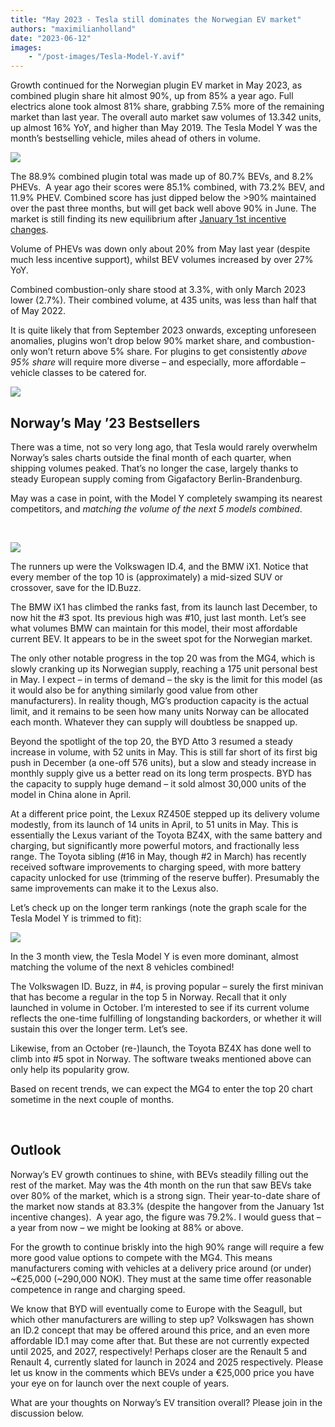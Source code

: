```yaml
---
title: "May 2023 - Tesla still dominates the Norwegian EV market"
authors: "maximilianholland"
date: "2023-06-12"
images: 
    - "/post-images/Tesla-Model-Y.avif"
---
```


Growth continued for the Norwegian plugin EV market in May 2023, as combined plugin share hit almost 90%, up from 85% a year ago. Full electrics alone took almost 81% share, grabbing 7.5% more of the remaining market than last year. The overall auto market saw volumes of 13.342 units, up almost 16% YoY, and higher than May 2019. The Tesla Model Y was the month’s bestselling vehicle, miles ahead of others in volume.

![](post-images/May-2023-Norway-Passenger-Auto-Registrations.avif)

The 88.9% combined plugin total was made up of 80.7% BEVs, and 8.2% PHEVs.  A year ago their scores were 85.1% combined, with 73.2% BEV, and 11.9% PHEV. Combined score has just dipped below the >90% maintained over the past three months, but will get back well above 90% in June. The market is still finding its new equilibrium after [January 1st incentive changes](/2023/01/05/ev-sales-in-norway-explode-ahead-of-policy-changes/).

Volume of PHEVs was down only about 20% from May last year (despite much less incentive support), whilst BEV volumes increased by over 27% YoY.

Combined combustion-only share stood at 3.3%, with only March 2023 lower (2.7%). Their combined volume, at 435 units, was less than half that of May 2022.

It is quite likely that from September 2023 onwards, excepting unforeseen anomalies, plugins won’t drop below 90% market share, and combustion-only won’t return above 5% share. For plugins to get consistently _above 95% share_ will require more diverse – and especially, more affordable – vehicle classes to be catered for.

![](post-images/May-2023-Norway-Monthly-Powertrain-Market-Share.avif)

## Norway’s May ’23 Bestsellers

There was a time, not so very long ago, that Tesla would rarely overwhelm Norway’s sales charts outside the final month of each quarter, when shipping volumes peaked. That’s no longer the case, largely thanks to steady European supply coming from Gigafactory Berlin-Brandenburg.

May was a case in point, with the Model Y completely swamping its nearest competitors, and _matching the volume of the next 5 models combined_.

 

![](post-images/Norway-BEVs-May-23.avif)

The runners up were the Volkswagen ID.4, and the BMW iX1. Notice that every member of the top 10 is (approximately) a mid-sized SUV or crossover, save for the ID.Buzz.

The BMW iX1 has climbed the ranks fast, from its launch last December, to now hit the #3 spot. Its previous high was #10, just last month. Let’s see what volumes BMW can maintain for this model, their most affordable current BEV. It appears to be in the sweet spot for the Norwegian market.

The only other notable progress in the top 20 was from the MG4, which is slowly cranking up its Norwegian supply, reaching a 175 unit personal best in May. I expect – in terms of demand – the sky is the limit for this model (as it would also be for anything similarly good value from other manufacturers). In reality though, MG’s production capacity is the actual limit, and it remains to be seen how many units Norway can be allocated each month. Whatever they can supply will doubtless be snapped up.

Beyond the spotlight of the top 20, the BYD Atto 3 resumed a steady increase in volume, with 52 units in May. This is still far short of its first big push in December (a one-off 576 units), but a slow and steady increase in monthly supply give us a better read on its long term prospects. BYD has the capacity to supply huge demand – it sold almost 30,000 units of the model in China alone in April.

At a different price point, the Lexux RZ450E stepped up its delivery volume modestly, from its launch of 14 units in April, to 51 units in May. This is essentially the Lexus variant of the Toyota BZ4X, with the same battery and charging, but significantly more powerful motors, and fractionally less range. The Toyota sibling (#16 in May, though #2 in March) has recently received software improvements to charging speed, with more battery capacity unlocked for use (trimming of the reserve buffer). Presumably the same improvements can make it to the Lexus also.

Let’s check up on the longer term rankings (note the graph scale for the Tesla Model Y is trimmed to fit):

![](post-images/Norway-BEVs-May-23-Trailing-Qtr-TIDY.avif)

In the 3 month view, the Tesla Model Y is even more dominant, almost matching the volume of the next 8 vehicles combined!

The Volkswagen ID. Buzz, in #4, is proving popular – surely the first minivan that has become a regular in the top 5 in Norway. Recall that it only launched in volume in October. I’m interested to see if its current volume reflects the one-time fulfilling of longstanding backorders, or whether it will sustain this over the longer term. Let’s see.

Likewise, from an October (re-)launch, the Toyota BZ4X has done well to climb into #5 spot in Norway. The software tweaks mentioned above can only help its popularity grow.

Based on recent trends, we can expect the MG4 to enter the top 20 chart sometime in the next couple of months.

 

## Outlook

Norway’s EV growth continues to shine, with BEVs steadily filling out the rest of the market. May was the 4th month on the run that saw BEVs take over 80% of the market, which is a strong sign. Their year-to-date share of the market now stands at 83.3% (despite the hangover from the January 1st incentive changes).  A year ago, the figure was 79.2%. I would guess that – a year from now – we might be looking at 88% or above.

For the growth to continue briskly into the high 90% range will require a few more good value options to compete with the MG4. This means manufacturers coming with vehicles at a delivery price around (or under) ~€25,000 (~290,000 NOK). They must at the same time offer reasonable competence in range and charging speed.

We know that BYD will eventually come to Europe with the Seagull, but which other manufacturers are willing to step up? Volkswagen has shown an ID.2 concept that may be offered around this price, and an even more affordable ID.1 may come after that. But these are not currently expected until 2025, and 2027, respectively! Perhaps closer are the Renault 5 and Renault 4, currently slated for launch in 2024 and 2025 respectively. Please let us know in the comments which BEVs under a €25,000 price you have your eye on for launch over the next couple of years.

What are your thoughts on Norway’s EV transition overall? Please join in the discussion below.
